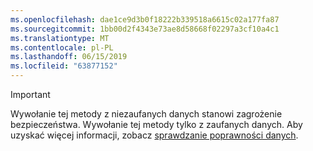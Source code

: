 ```yaml
---
ms.openlocfilehash: dae1ce9d3b0f18222b339518a6615c02a177fa87
ms.sourcegitcommit: 1bb00d2f4343e73ae8d58668f02297a3cf10a4c1
ms.translationtype: MT
ms.contentlocale: pl-PL
ms.lasthandoff: 06/15/2019
ms.locfileid: "63877152"
---
```

> [!IMPORTANT]
> Wywołanie tej metody z niezaufanych danych stanowi zagrożenie bezpieczeństwa. Wywołanie tej metody tylko z zaufanych danych. Aby uzyskać więcej informacji, zobacz [sprawdzanie poprawności danych](https://www.owasp.org/index.php/Data_Validation).
